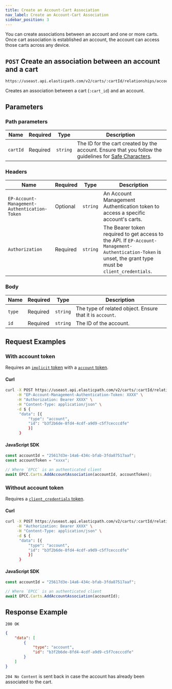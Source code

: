 ```yaml
---
title: Create an Account-Cart Association
nav_label: Create an Account-Cart Association
sidebar_position: 3
---
```


You can create associations between an account and one or more carts. Once cart association is established an account, the account can access those carts across any device.

## `POST` Create an association between an account and a cart

```http
https://useast.api.elasticpath.com/v2/carts/:cartId/relationships/accounts
```

Creates an association between a cart (`:cart_id`) and an account.

## Parameters

### Path parameters

| Name     | Required | Type     | Description                                                                                                                                   |
| -------- | -------- | -------- | --------------------------------------------------------------------------------------------------------------------------------------------- |
| `cartId` | Required | `string` | The ID for the cart created by the account. Ensure that you follow the guidelines for [Safe Characters](/guides/Getting-Started/api-overview/safe-characters). |

### Headers

| Name                      | Required | Type     | Description                                                                                                                                                |
| ------------------------- |----------| -------- |------------------------------------------------------------------------------------------------------------------------------------------------------------|
| `EP-Account-Management-Authentication-Token` | Optional | `string` | An Account Management Authentication token to access a specific account's carts.                                                                           |
| `Authorization`           | Required | `string` | The Bearer token required to get access to the API. If `EP-Account-Management-Authentication-Token` is unset, the grant type must be `client_credentials`. |

### Body

| Name          | Required | Type     | Description                                               |
| ------------- | -------- | -------- | --------------------------------------------------------- |
| `type` | Required | `string` | The type of related object. Ensure that it is `account`. |
| `id`   | Required | `string` | The ID of the account.                                   |

## Request Examples

### With account token

Requires an [`implicit` token](/docs/authentication/Tokens/implicit-token) with a [`account` token](/docs/authentication/Tokens/account-management-authentication-token).

#### Curl

```bash
curl -X POST https://useast.api.elasticpath.com/v2/carts/:cartId/relationships/accounts \
     -H "EP-Account-Management-Authentication-Token: XXXX" \
     -H "Authorization: Bearer XXXX" \
     -H "Content-Type: application/json" \
     -d $ {
      "data": [{
          "type": "account",
          "id": "b3f2b6de-8fd4-4cdf-a9d9-c5f7cecccdfe"
          }]
      }
```

#### JavaScript SDK

```javascript
const accountId = "25617d3e-14a6-434c-bfab-3fda87517aaf";
const accountToken = "xxxx";

// Where `EPCC` is an authenticated client
await EPCC.Carts.AddAccountAssociation(accountId, accountToken);
```

### Without account token

Requires a [`client_credentials` token](/docs/authentication/Tokens/client-credential-token).

#### Curl

```bash
curl -X POST https://useast.api.elasticpath.com/v2/carts/:cartId/relationships/accounts \
     -H "Authorization: Bearer XXXX" \
     -H "Content-Type: application/json" \
     -d $ {
      "data": [{
          "type": "account",
          "id": "b3f2b6de-8fd4-4cdf-a9d9-c5f7cecccdfe"
          }]
      }
```

#### JavaScript SDK

```javascript
const accountId = "25617d3e-14a6-434c-bfab-3fda87517aaf";

// Where `EPCC` is an authenticated client
await EPCC.Carts.AddAccountAssociation(accountId);
```

## Response Example

`200 OK`

```json
{
    "data": [
        {
            "type": "account",
            "id": "b3f2b6de-8fd4-4cdf-a9d9-c5f7cecccdfe"
        }
    ]
}
```

`204 No Content` is sent back in case the account has already been associated to the cart.
